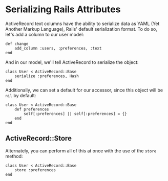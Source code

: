 # Serializing Rails Attributes

ActiveRecord text columns have the ability to serialize data as YAML (Yet Another Markup Language), Rails' default serialization format. To do so, let's add a column to our user model:

	def change
		add_column :users, :preferences, :text
	end
	
And in our model, we'll tell ActiveRecord to serialize the object:

	class User < ActiveRecord::Base
		serialize :preferences, Hash
	end
	
Additionally, we can set a default for our accessor, since this object will be `nil` by default:

	class User < ActiveRecord::Base
		def preferences
			self[:preferences] || self[:preferences] = {}
		end
	end

## ActiveRecord::Store

Alternately, you can perform all of this at once with the use of the `store` method:
	
	class User < ActiveRecord::Base
		store :preferences
	end